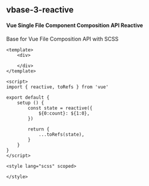 ## vbase-3-reactive
#### Vue Single File Component Composition API Reactive
Base for Vue File Composition API with SCSS
```
<template>
	<div>

	</div>
</template>

<script>
import { reactive, toRefs } from 'vue'

export default {
	setup () {
		const state = reactive({
			${0:count}: ${1:0},
		})
	
		return {
			...toRefs(state),
		}
	}
}
</script>

<style lang="scss" scoped>

</style>
```